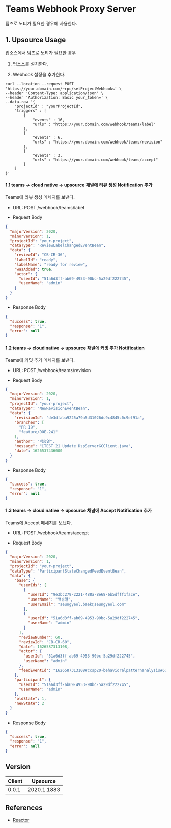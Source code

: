 # Teams Webhook Proxy Server

팀즈로 노티가 필요한 경우에 사용한다.


## 1. Upsource Usage

업소스에서 팀즈로 노티가 필요한 경우

1. 업소스를 설치한다.


2. Webhook 설정을 추가한다.

```
curl --location --request POST 'https://your.domain.com/~rpc/setProjectWebhooks' \
--header 'Content-Type: application/json' \
--header 'Authorization: Basic your_token=' \
--data-raw '{
    "projectId" : "yourProjectId",
    "triggers" : [
        {
            "events" : 16,
            "urls" : "https://your.domain.com/webhook/teams/label"
        },
        {
            "events" : 6,
            "urls" : "https://your.domain.com/webhook/teams/revision"
        },
        {
            "events" : 3,
            "urls" : "https://your.domain.com/webhook/teams/accept"
        }
    ]
}'
```




#### 1.1 teams -> cloud native -> upsource 채널에 리뷰 생성 Notification 추가

Teams에 리뷰 생성 메세지를 보낸다.

- URL: POST /webhook/teams/label

- Request Body
``` json
{
  "majorVersion": 2020,
  "minorVersion": 1,
  "projectId": "your-project",
  "dataType": "ReviewLabelChangedEventBean",
  "data": {
    "reviewId": "CB-CR-36",
    "labelId": "ready",
    "labelName": "ready for review",
    "wasAdded": true,
    "actor": {
      "userId": "51a6d3ff-ab69-4953-90bc-5a29df222745",
      "userName": "admin"
    }
  }
}

```

- Response Body

```json
{
  "success": true,
  "response": "1",
  "error": null
}
```






#### 1.2 teams -> cloud native -> upsource 채널에 커밋 추가 Notification 

Teams에 커밋 추가 메세지를 보낸다.

- URL: POST /webhook/teams/revision

- Request Body
``` json
{
  "majorVersion": 2020,
  "minorVersion": 1,
  "projectId": "your-project",
  "dataType": "NewRevisionEventBean",
  "data": {
    "revisionId": "de3dfaba9225a79a5d31026dc9c4845c0c9ef91a",
    "branches": [
      "PR 19",
      "feature/DOE-241"
    ],
    "author": "백승열",
    "message": "[TEST 2] Update DspServerGCClient.java",
    "date": 1626537436000
  }
}

```

- Response Body

```json
{
  "success": true,
  "response": "1",
  "error": null
}
```


#### 1.3 teams -> cloud native -> upsource 채널에 Accept Notification 추가

Teams에 Accept 메세지를 보낸다.

- URL: POST /webhook/teams/accept

- Request Body
``` json
{
  "majorVersion": 2020,
  "minorVersion": 1,
  "projectId": "your-project",
  "dataType": "ParticipantStateChangedFeedEventBean",
  "data": {
    "base": {
      "userIds": [
        {
          "userId": "9e3bc279-2221-488a-8e68-6b5dfff1face",
          "userName": "백승열",
          "userEmail": "seungyeol.baek@seungyeol.com"
        },
        {
          "userId": "51a6d3ff-ab69-4953-90bc-5a29df222745",
          "userName": "admin"
        }
      ],
      "reviewNumber": 60,
      "reviewId": "CB-CR-60",
      "date": 1626587313108,
      "actor": {
        "userId": "51a6d3ff-ab69-4953-90bc-5a29df222745",
        "userName": "admin"
      },
      "feedEventId": "1626587313108#ccsp20-behavioralpatternanalysis#61ac5725-118d-4d00-baf4-0faf2d079ce8"
    },
    "participant": {
      "userId": "51a6d3ff-ab69-4953-90bc-5a29df222745",
      "userName": "admin"
    },
    "oldState": 1,
    "newState": 2
  }
}

```

- Response Body
```json
{
  "success": true,
  "response": "1",
  "error": null
}
```


## Version

|  Client  |  Upsource   |
|----------|:-----------:|
|  0.0.1   | 2020.1.1883 |


## References

* [Reactor](https://projectreactor.io/docs/core/release/reference/)
